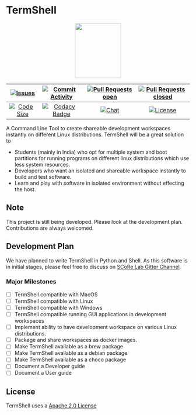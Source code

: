 # TermShell

  <p align="center">
<img src="https://github.com/scorelab/TermShell/blob/master/TermShell.png" height="150px" style=" display: block; margin-left:auto; margin-right: auto; width: 50%;" />
  







| [![Issues](https://img.shields.io/bitbucket/issues/scorelab/TermShell.svg?style=flat)](https://github.com/scorelab/TermShell/issues)   | [![Commit Activity](https://img.shields.io/github/commit-activity/m/scorelab/TermShell.svg?style=flat)]()  | [![Pull Requests open](https://img.shields.io/github/issues-pr-raw/scorelab/TermShell.svg?style=flat)](https://github.com/scorelab/TermShell/pulls)  | [![Pull Requests closed](https://img.shields.io/github/issues-pr-closed-raw/scorelab/TermShell.svg?style=flat)](https://github.com/scorelab/TermShell/pulls)   |
|:-:|:-:|:-:|:-:|
| [![Code Size](https://img.shields.io/github/languages/code-size/scorelab/TermShell.svg?style=flat)]()  | [![Codacy Badge](https://api.codacy.com/project/badge/Grade/4784a005e173455caa1110def7a06b5d)](https://app.codacy.com/app/kmehant/TermShell?utm_source=github.com&utm_medium=referral&utm_content=scorelab/TermShell&utm_campaign=Badge_Grade_Dashboard)  | [![Chat](https://img.shields.io/gitter/room/scorelab/TermShell.svg?style=flat)](https://gitter.im/scorelab/scorelab)   | [![License](https://img.shields.io/badge/License-Apache%202.0-blue.svg?style=flat)](https://opensource.org/licenses/Apache-2.0)   |

</p>

A Command Line Tool to create shareable development workspaces instantly on different Linux distributions. TermShell will be a great solution to 
* Students (mainly in India) who opt for multiple system and boot partitions for running programs on different linux distributions which use less system resources.
* Developers who want an isolated and shareable workspace instantly to build and test software.
* Learn and play with software in isolated environment without effecting the host.

## Note
This project is still being developed. Please look at the development plan. Contributions are always welcomed.

## Development Plan 
We have planned to write TermShell in Python and Shell. As this software is in initial stages, please feel free to discuss on [SCoRe Lab Gitter Channel](https://gitter.im/scorelab/scorelab).

### Major Milestones

- [ ] TermShell compatible with MacOS
- [ ] TermShell compatible with Linux
- [ ] TermShell compatible with Windows
- [ ] TermShell compatible running GUI applications in development workspaces
- [ ] Implement ability to have development workspace on various Linux distributions.
- [ ] Package and share workspaces as docker images.
- [ ] Make TermShell available as a brew package
- [ ] Make TermShell available as a debian package
- [ ] Make TermShell available as a choco package
- [ ] Document a Developer guide
- [ ] Document a User guide

## License
TermShell uses a [Apache 2.0 License](https://opensource.org/licenses/Apache-2.0)
